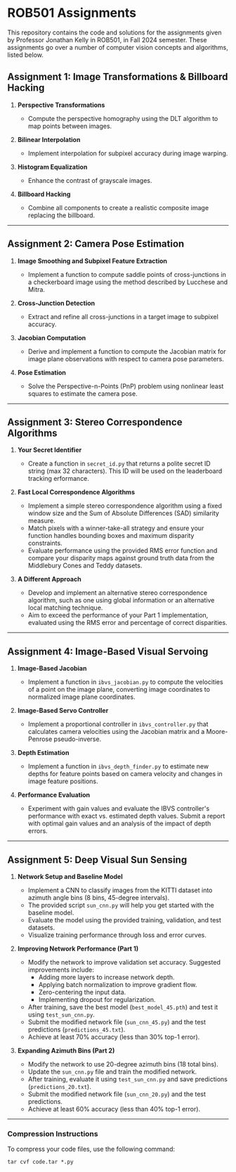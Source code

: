 # ROB501 Assignments

This repository contains the code and solutions for the assignments given by Professor Jonathan Kelly in ROB501, in Fall 2024 semester. These assignments go over a number of computer vision concepts and algorithms, listed below.

## Assignment 1: Image Transformations & Billboard Hacking

1. **Perspective Transformations**  
   - Compute the perspective homography using the DLT algorithm to map points between images.

2. **Bilinear Interpolation**  
   - Implement interpolation for subpixel accuracy during image warping.

3. **Histogram Equalization**  
   - Enhance the contrast of grayscale images.

4. **Billboard Hacking**  
   - Combine all components to create a realistic composite image replacing the billboard.

---

## Assignment 2: Camera Pose Estimation

1. **Image Smoothing and Subpixel Feature Extraction**  
   - Implement a function to compute saddle points of cross-junctions in a checkerboard image using the method described by Lucchese and Mitra.

2. **Cross-Junction Detection**  
   - Extract and refine all cross-junctions in a target image to subpixel accuracy.

3. **Jacobian Computation**  
   - Derive and implement a function to compute the Jacobian matrix for image plane observations with respect to camera pose parameters.

4. **Pose Estimation**  
   - Solve the Perspective-n-Points (PnP) problem using nonlinear least squares to estimate the camera pose.

---

## Assignment 3: Stereo Correspondence Algorithms

1. **Your Secret Identifier**  
   - Create a function in `secret_id.py` that returns a polite secret ID string (max 32 characters). This ID will be used on the leaderboard tracking erformance.

2. **Fast Local Correspondence Algorithms**  
   - Implement a simple stereo correspondence algorithm using a fixed window size and the Sum of Absolute Differences (SAD) similarity measure.  
   - Match pixels with a winner-take-all strategy and ensure your function handles bounding boxes and maximum disparity constraints.  
   - Evaluate performance using the provided RMS error function and compare your disparity maps against ground truth data from the Middlebury Cones and Teddy datasets.

3. **A Different Approach**  
   - Develop and implement an alternative stereo correspondence algorithm, such as one using global information or an alternative local matching technique.  
   - Aim to exceed the performance of your Part 1 implementation, evaluated using the RMS error and percentage of correct disparities.

---

## Assignment 4: Image-Based Visual Servoing

1. **Image-Based Jacobian**  
   - Implement a function in `ibvs_jacobian.py` to compute the velocities of a point on the image plane, converting image coordinates to normalized image plane coordinates.

2. **Image-Based Servo Controller**  
   - Implement a proportional controller in `ibvs_controller.py` that calculates camera velocities using the Jacobian matrix and a Moore-Penrose pseudo-inverse.

3. **Depth Estimation**  
   - Implement a function in `ibvs_depth_finder.py` to estimate new depths for feature points based on camera velocity and changes in image feature positions.

4. **Performance Evaluation**  
   - Experiment with gain values and evaluate the IBVS controller's performance with exact vs. estimated depth values. Submit a report with optimal gain values and an analysis of the impact of depth errors.

---

## Assignment 5: Deep Visual Sun Sensing

1. **Network Setup and Baseline Model**  
   - Implement a CNN to classify images from the KITTI dataset into azimuth angle bins (8 bins, 45-degree intervals).  
   - The provided script `sun_cnn.py` will help you get started with the baseline model.  
   - Evaluate the model using the provided training, validation, and test datasets.  
   - Visualize training performance through loss and error curves.

2. **Improving Network Performance (Part 1)**  
   - Modify the network to improve validation set accuracy. Suggested improvements include:  
     - Adding more layers to increase network depth.  
     - Applying batch normalization to improve gradient flow.  
     - Zero-centering the input data.  
     - Implementing dropout for regularization.  
   - After training, save the best model (`best_model_45.pth`) and test it using `test_sun_cnn.py`.  
   - Submit the modified network file (`sun_cnn_45.py`) and the test predictions (`predictions_45.txt`).  
   - Achieve at least 70% accuracy (less than 30% top-1 error).

3. **Expanding Azimuth Bins (Part 2)**  
   - Modify the network to use 20-degree azimuth bins (18 total bins).  
   - Update the `sun_cnn.py` file and train the modified network.  
   - After training, evaluate it using `test_sun_cnn.py` and save predictions (`predictions_20.txt`).  
   - Submit the modified network file (`sun_cnn_20.py`) and the test predictions.  
   - Achieve at least 60% accuracy (less than 40% top-1 error).

---

### Compression Instructions

To compress your code files, use the following command:

```
tar cvf code.tar *.py
```
